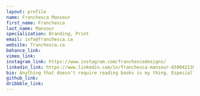 ```yaml
---
layout: profile 
name: Franchesca Mansour
first_name: Franchesca
last_name: Mansour
specialization: Branding, Print
email: info@franchesca.ca
website: franchesca.ca
behance_link: 
vimeo_link: 
instagram_link: https://www.instagram.com/franchescadesigns/
linkedin_link: https://www.linkedin.com/in/franchesca-mansour-650042139/
bio: Anything that doesn't require reading books is my thing. Especially Graphic Design. Let me build your brand and let's make it real big!
github_link: 
dribbble_link: 
---
```

